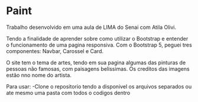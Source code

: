 # Paint

Trabalho desenvolvido em uma aula de LIMA do Senai com Atila Olivi.

Tendo a finalidade de aprender sobre como utilizar o Bootstrap e entender o funcionamento de uma pagina responsiva. Com o Bootstrap 5, peguei tres componentes: Navbar, Carossel e Card.

O site tem o tema de artes, tendo em sua pagina algumas das pinturas de pessoas não famosas, com paisagens belissimas. Os creditos das imagens estão nno nome do artista.

Para usar: -Clone o repositorio tendo a disponivel os arquivos separados ou ate mesmo uma pasta com todos o codigos dentro
